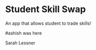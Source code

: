 # Student Skill Swap

An app that allows student to trade skills!


#ashish was here

Sarah Lessner

